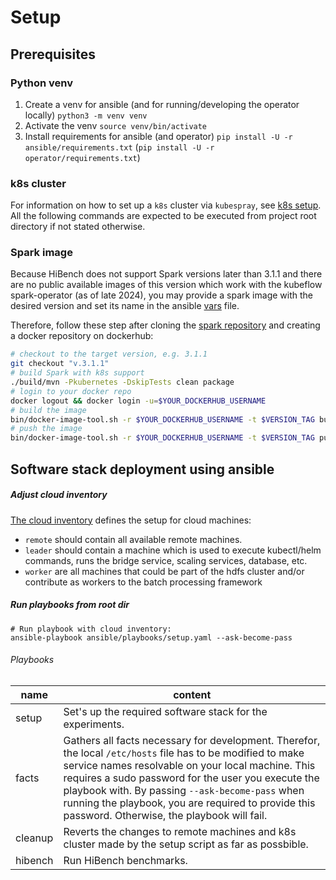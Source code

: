 # Setup

## Prerequisites

### Python venv
1. Create a venv for ansible (and for running/developing the operator locally) `python3 -m venv venv`
2. Activate the venv `source venv/bin/activate`
3. Install requirements for ansible (and operator) `pip install -U -r ansible/requirements.txt` (`pip install -U -r operator/requirements.txt`)

### k8s cluster

For information on how to set up a `k8s` cluster via `kubespray`, see [k8s setup](k8s_setup/README.md).
All the following commands are expected to be executed from project root directory if not stated otherwise.

### Spark image

Because HiBench does not support Spark versions later than 3.1.1 and there are no public available images of this 
version which work with the kubeflow spark-operator (as of late 2024), you may provide a spark image with the desired 
version and set its name in the ansible [vars](vars.yaml) file.

Therefore, follow these step after cloning the [spark repository](https://github.com/apache/spark) and creating a 
docker repository on dockerhub:
```bash
# checkout to the target version, e.g. 3.1.1
git checkout "v.3.1.1"
# build Spark with k8s support
./build/mvn -Pkubernetes -DskipTests clean package
# login to your docker repo
docker logout && docker login -u=$YOUR_DOCKERHUB_USERNAME
# build the image
bin/docker-image-tool.sh -r $YOUR_DOCKERHUB_USERNAME -t $VERSION_TAG build
# push the image
bin/docker-image-tool.sh -r $YOUR_DOCKERHUB_USERNAME -t $VERSION_TAG push
```

## Software stack deployment using ansible

##### Adjust cloud inventory

[The cloud inventory](cloud.yaml) defines the setup for cloud machines:
- `remote` should contain all available remote machines.
- `leader` should contain a machine which is used to execute kubectl/helm commands, runs the bridge service, 
scaling services, database, etc.
- `worker` are all machines that could be part of the hdfs cluster and/or contribute as workers to the batch processing 
framework

##### Run playbooks from root dir

```shell
# Run playbook with cloud inventory: 
ansible-playbook ansible/playbooks/setup.yaml --ask-become-pass
```

###### Playbooks 

| name    | content                                                                                                                                                                                                                                                                                                                                                                         |
|---------|---------------------------------------------------------------------------------------------------------------------------------------------------------------------------------------------------------------------------------------------------------------------------------------------------------------------------------------------------------------------------------|
| setup   | Set's up the required software stack for the experiments.                                                                                                                                                                                                                                                                                                                       |
| facts   | Gathers all facts necessary for development. Therefor, the local `/etc/hosts` file has to be modified to make service names resolvable on your local machine. This requires a sudo password for the user you execute the playbook with. By passing `--ask-become-pass` when running the playbook, you are required to provide this password. Otherwise, the playbook will fail. |
| cleanup | Reverts the changes to remote machines and k8s cluster made by the setup script as far as possbible.                                                                                                                                                                                                                                                                            |
| hibench | Run HiBench benchmarks.                                                                                                                                                                                                                                                                                                                                                         |
